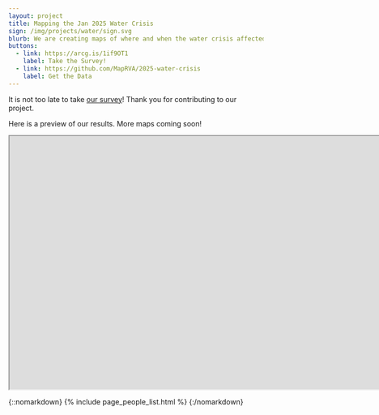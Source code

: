 ```yaml
---
layout: project
title: Mapping the Jan 2025 Water Crisis
sign: /img/projects/water/sign.svg
blurb: We are creating maps of where and when the water crisis affected Richmonders.
buttons:
  - link: https://arcg.is/1if9OT1
    label: Take the Survey!
  - link: https://github.com/MapRVA/2025-water-crisis
    label: Get the Data
---
```


It is not too late to take [our survey](https://arcg.is/1if9OT1)! Thank you for contributing to our project.

Here is a preview of our results. More maps coming soon!

<iframe
  title="OpenTrailStash"
  width="10000"
  height="500"
  src="https://overpass-ultra.us/#map&query=url:https://maprva.github.io/2025-water-crisis/max_severity.ultra">
</iframe>

{::nomarkdown}
{% include page_people_list.html %}
{:/nomarkdown}
